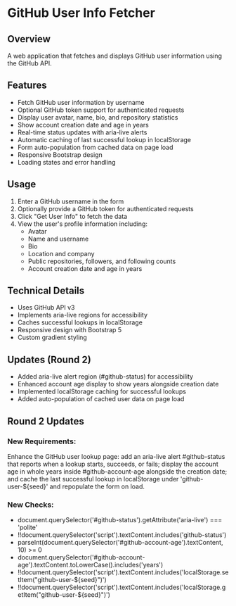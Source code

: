 # GitHub User Info Fetcher

## Overview
A web application that fetches and displays GitHub user information using the GitHub API.

## Features
- Fetch GitHub user information by username
- Optional GitHub token support for authenticated requests
- Display user avatar, name, bio, and repository statistics
- Show account creation date and age in years
- Real-time status updates with aria-live alerts
- Automatic caching of last successful lookup in localStorage
- Form auto-population from cached data on page load
- Responsive Bootstrap design
- Loading states and error handling

## Usage
1. Enter a GitHub username in the form
2. Optionally provide a GitHub token for authenticated requests
3. Click "Get User Info" to fetch the data
4. View the user's profile information including:
   - Avatar
   - Name and username
   - Bio
   - Location and company
   - Public repositories, followers, and following counts
   - Account creation date and age in years

## Technical Details
- Uses GitHub API v3
- Implements aria-live regions for accessibility
- Caches successful lookups in localStorage
- Responsive design with Bootstrap 5
- Custom gradient styling

## Updates (Round 2)
- Added aria-live alert region (#github-status) for accessibility
- Enhanced account age display to show years alongside creation date
- Implemented localStorage caching for successful lookups
- Added auto-population of cached user data on page load

## Round 2 Updates
### New Requirements:
Enhance the GitHub user lookup page: add an aria-live alert #github-status that reports when a lookup starts, succeeds, or fails; display the account age in whole years inside #github-account-age alongside the creation date; and cache the last successful lookup in localStorage under 'github-user-${seed}' and repopulate the form on load.

### New Checks:
- document.querySelector('#github-status').getAttribute('aria-live') === 'polite'
- !!document.querySelector('script').textContent.includes('github-status')
- parseInt(document.querySelector('#github-account-age').textContent, 10) >= 0
- document.querySelector('#github-account-age').textContent.toLowerCase().includes('years')
- !!document.querySelector('script').textContent.includes('localStorage.setItem("github-user-${seed}")')
- !!document.querySelector('script').textContent.includes('localStorage.getItem("github-user-${seed}")')

